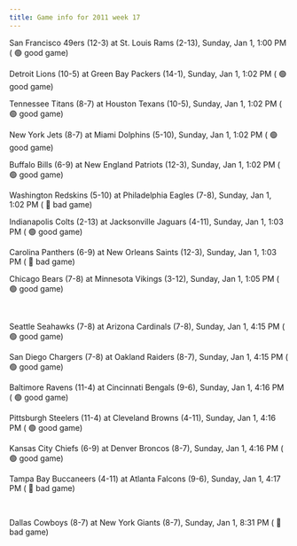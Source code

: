```yaml
---
title: Game info for 2011 week 17
---
```

San Francisco 49ers (12-3) at St. Louis Rams (2-13), Sunday, Jan 1, 1:00 PM (	:green_circle: good game)

Detroit Lions (10-5) at Green Bay Packers (14-1), Sunday, Jan 1, 1:02 PM (	:green_circle: good game)

Tennessee Titans (8-7) at Houston Texans (10-5), Sunday, Jan 1, 1:02 PM (	:green_circle: good game)

New York Jets (8-7) at Miami Dolphins (5-10), Sunday, Jan 1, 1:02 PM (	:green_circle: good game)

Buffalo Bills (6-9) at New England Patriots (12-3), Sunday, Jan 1, 1:02 PM (	:green_circle: good game)

Washington Redskins (5-10) at Philadelphia Eagles (7-8), Sunday, Jan 1, 1:02 PM (	:red_circle: bad game)

Indianapolis Colts (2-13) at Jacksonville Jaguars (4-11), Sunday, Jan 1, 1:03 PM (	:green_circle: good game)

Carolina Panthers (6-9) at New Orleans Saints (12-3), Sunday, Jan 1, 1:03 PM (	:red_circle: bad game)

Chicago Bears (7-8) at Minnesota Vikings (3-12), Sunday, Jan 1, 1:05 PM (	:green_circle: good game)


<br/>

Seattle Seahawks (7-8) at Arizona Cardinals (7-8), Sunday, Jan 1, 4:15 PM (	:green_circle: good game)

San Diego Chargers (7-8) at Oakland Raiders (8-7), Sunday, Jan 1, 4:15 PM (	:green_circle: good game)

Baltimore Ravens (11-4) at Cincinnati Bengals (9-6), Sunday, Jan 1, 4:16 PM (	:green_circle: good game)

Pittsburgh Steelers (11-4) at Cleveland Browns (4-11), Sunday, Jan 1, 4:16 PM (	:green_circle: good game)

Kansas City Chiefs (6-9) at Denver Broncos (8-7), Sunday, Jan 1, 4:16 PM (	:green_circle: good game)

Tampa Bay Buccaneers (4-11) at Atlanta Falcons (9-6), Sunday, Jan 1, 4:17 PM (	:red_circle: bad game)


<br/>

Dallas Cowboys (8-7) at New York Giants (8-7), Sunday, Jan 1, 8:31 PM (	:red_circle: bad game)

